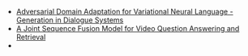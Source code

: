 - [Adversarial Domain Adaptation for Variational Neural Language - Generation in Dialogue Systems](https://arxiv.org/abs/1808.02586)
- [A Joint Sequence Fusion Model for Video Question Answering and Retrieval](https://arxiv.org/pdf/1808.02559.pdf)
- 
<!--stackedit_data:
eyJoaXN0b3J5IjpbMjA3MjQ4OTE3NF19
-->
